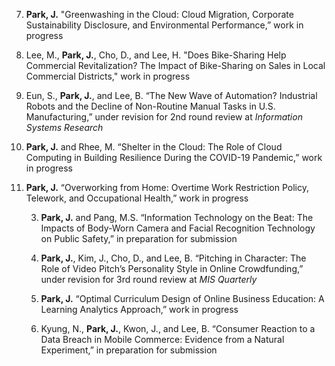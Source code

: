 
7. **Park, J.** "Greenwashing in the Cloud: Cloud Migration, Corporate Sustainability Disclosure, and Environmental Performance,” work in progress

7. Lee, M., **Park, J.**, Cho, D., and Lee, H. "Does Bike-Sharing Help Commercial Revitalization? The Impact of Bike-Sharing on Sales in Local Commercial Districts," work in progress

1. Eun, S., **Park, J.**, and Lee, B. “The New Wave of Automation? Industrial Robots and the Decline of Non-Routine Manual Tasks in U.S. Manufacturing,” under revision for 2nd round review at *Information Systems Research*

5. **Park, J.** and Rhee, M. “Shelter in the Cloud: The Role of Cloud Computing in Building Resilience During the COVID-19 Pandemic,” work in progress

4. **Park, J.** “Overworking from Home: Overtime Work Restriction Policy, Telework, and Occupational Health,” work in progress


	3. **Park, J.** and Pang, M.S. “Information Technology on the Beat: The Impacts of Body-Worn Camera and Facial Recognition Technology on Public Safety,” in preparation for submission

	1. **Park, J.**, Kim, J., Cho, D., and Lee, B. “Pitching in Character: The Role of Video Pitch’s Personality Style in Online Crowdfunding,” under revision for 3rd round review at *MIS Quarterly*

	3. **Park, J.** “Optimal Curriculum Design of Online Business Education: A Learning Analytics Approach,” work in progress


	5. Kyung, N., **Park, J.**, Kwon, J., and Lee, B. “Consumer Reaction to a Data Breach in Mobile Commerce: Evidence from a Natural Experiment,” in preparation for submission

